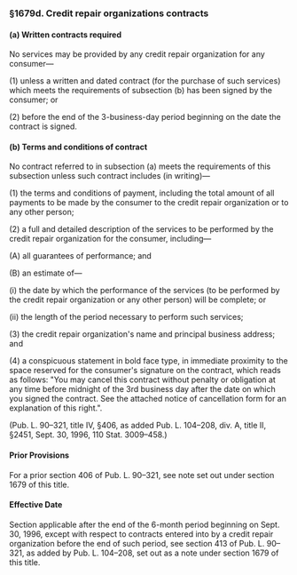 ### §1679d. Credit repair organizations contracts ###

#### (a) Written contracts required ####

No services may be provided by any credit repair organization for any consumer—

(1) unless a written and dated contract (for the purchase of such services) which meets the requirements of subsection (b) has been signed by the consumer; or

(2) before the end of the 3-business-day period beginning on the date the contract is signed.

#### (b) Terms and conditions of contract ####

No contract referred to in subsection (a) meets the requirements of this subsection unless such contract includes (in writing)—

(1) the terms and conditions of payment, including the total amount of all payments to be made by the consumer to the credit repair organization or to any other person;

(2) a full and detailed description of the services to be performed by the credit repair organization for the consumer, including—

(A) all guarantees of performance; and

(B) an estimate of—

(i) the date by which the performance of the services (to be performed by the credit repair organization or any other person) will be complete; or

(ii) the length of the period necessary to perform such services;

(3) the credit repair organization's name and principal business address; and

(4) a conspicuous statement in bold face type, in immediate proximity to the space reserved for the consumer's signature on the contract, which reads as follows: "You may cancel this contract without penalty or obligation at any time before midnight of the 3rd business day after the date on which you signed the contract. See the attached notice of cancellation form for an explanation of this right.".

(Pub. L. 90–321, title IV, §406, as added Pub. L. 104–208, div. A, title II, §2451, Sept. 30, 1996, 110 Stat. 3009–458.)

#### Prior Provisions ####

For a prior section 406 of Pub. L. 90–321, see note set out under section 1679 of this title.

#### Effective Date ####

Section applicable after the end of the 6-month period beginning on Sept. 30, 1996, except with respect to contracts entered into by a credit repair organization before the end of such period, see section 413 of Pub. L. 90–321, as added by Pub. L. 104–208, set out as a note under section 1679 of this title.